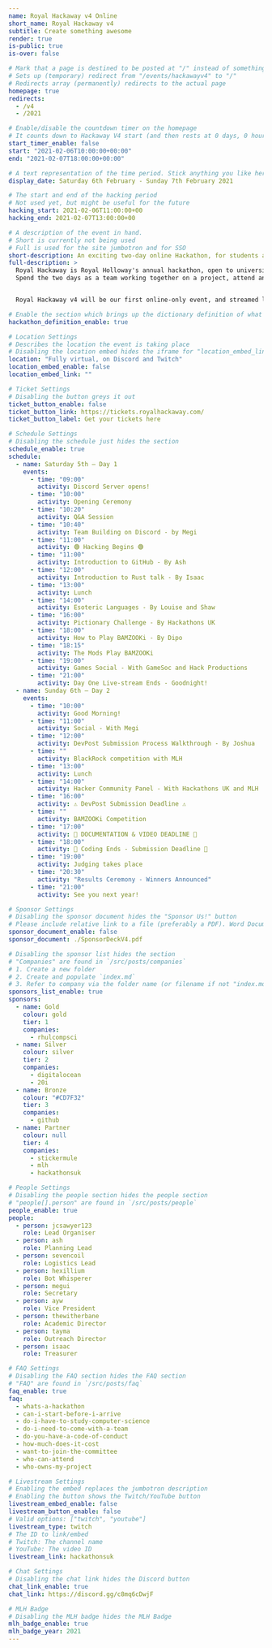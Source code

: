 ```yaml
---
name: Royal Hackaway v4 Online
short_name: Royal Hackaway v4
subtitle: Create something awesome
render: true
is-public: true
is-over: false

# Mark that a page is destined to be posted at "/" instead of something like "/events/hackawayv4"
# Sets up (temporary) redirect from "/events/hackawayv4" to "/"
# Redirects array (permanently) redirects to the actual page
homepage: true
redirects:
  - /v4
  - /2021

# Enable/disable the countdown timer on the homepage
# It counts down to Hackaway V4 start (and then rests at 0 days, 0 hours, 0 minutes and 0 seconds)
start_timer_enable: false
start: "2021-02-06T10:00:00+00:00"
end: "2021-02-07T18:00:00+00:00"

# A text representation of the time period. Stick anything you like here.
display_date: Saturday 6th February - Sunday 7th February 2021

# The start and end of the hacking period
# Not used yet, but might be useful for the future
hacking_start: 2021-02-06T11:00:00+00
hacking_end: 2021-02-07T13:00:00+00

# A description of the event in hand.
# Short is currently not being used
# Full is used for the site jumbotron and for SSO
short-description: An exciting two-day online Hackathon, for students across the UK or around the world
full-description: >
  Royal Hackaway is Royal Holloway's annual hackathon, open to university students from anywhere around the UK and the world!
  Spend the two days as a team working together on a project, attend any of our workshops or talks, and meet new people virtually!


  Royal Hackaway v4 will be our first online-only event, and streamed live to you.

# Enable the section which brings up the dictionary definition of what a hackathon is
hackathon_definition_enable: true

# Location Settings
# Describes the location the event is taking place
# Disabling the location embed hides the iframe for "location_embed_link"
location: "Fully virtual, on Discord and Twitch"
location_embed_enable: false
location_embed_link: ""

# Ticket Settings
# Disabling the button greys it out
ticket_button_enable: false
ticket_button_link: https://tickets.royalhackaway.com/
ticket_button_label: Get your tickets here

# Schedule Settings
# Disabling the schedule just hides the section
schedule_enable: true
schedule:
  - name: Saturday 5th — Day 1
    events:
      - time: "09:00"
        activity: Discord Server opens!
      - time: "10:00"
        activity: Opening Ceremony
      - time: "10:20"
        activity: Q&A Session
      - time: "10:40"
        activity: Team Building on Discord - by Megi
      - time: "11:00"
        activity: 🟢 Hacking Begins 🟢
      - time: "11:00"
        activity: Introduction to GitHub - By Ash
      - time: "12:00"
        activity: Introduction to Rust talk - By Isaac
      - time: "13:00"
        activity: Lunch
      - time: "14:00"
        activity: Esoteric Languages - By Louise and Shaw
      - time: "16:00"
        activity: Pictionary Challenge - By Hackathons UK
      - time: "18:00"
        activity: How to Play BAMZOOKi - By Dipo
      - time: "18:15"
        activity: The Mods Play BAMZOOKi
      - time: "19:00"
        activity: Games Social - With GameSoc and Hack Productions
      - time: "21:00"
        activity: Day One Live-stream Ends - Goodnight!
  - name: Sunday 6th — Day 2
    events:
      - time: "10:00"
        activity: Good Morning!
      - time: "11:00"
        activity: Social - With Megi
      - time: "12:00"
        activity: DevPost Submission Process Walkthrough - By Joshua
      - time: ""
        activity: BlackRock competition with MLH
      - time: "13:00"
        activity: Lunch
      - time: "14:00"
        activity: Hacker Community Panel - With Hackathons UK and MLH
      - time: "16:00"
        activity: ⚠ DevPost Submission Deadline ⚠
      - time: ""
        activity: BAMZOOKi Competition
      - time: "17:00"
        activity: 📸 DOCUMENTATION & VIDEO DEADLINE 📄
      - time: "18:00"
        activity: 🚨 Coding Ends - Submission Deadline 🚨
      - time: "19:00"
        activity: Judging takes place
      - time: "20:30"
        activity: "Results Ceremony - Winners Announced"
      - time: "21:00"
        activity: See you next year!

# Sponsor Settings
# Disabling the sponsor document hides the "Sponsor Us!" button
# Please include relative link to a file (preferably a PDF). Word Documents are prohibited
sponsor_document_enable: false
sponsor_document: ./SponsorDeckV4.pdf

# Disabling the sponsor list hides the section
# "Companies" are found in `/src/posts/companies`
# 1. Create a new folder
# 2. Create and populate `index.md`
# 3. Refer to company via the folder name (or filename if not "index.md")
sponsors_list_enable: true
sponsors:
  - name: Gold
    colour: gold
    tier: 1
    companies:
      - rhulcompsci
  - name: Silver
    colour: silver
    tier: 2
    companies:
      - digitalocean
      - 20i
  - name: Bronze
    colour: "#CD7F32"
    tier: 3
    companies:
      - github
  - name: Partner
    colour: null
    tier: 4
    companies:
      - stickermule
      - mlh
      - hackathonsuk

# People Settings
# Disabling the people section hides the people section
# "people[].person" are found in `/src/posts/people`
people_enable: true
people:
  - person: jcsawyer123
    role: Lead Organiser
  - person: ash
    role: Planning Lead
  - person: sevencoil
    role: Logistics Lead
  - person: hexillium
    role: Bot Whisperer
  - person: megui
    role: Secretary
  - person: ayw
    role: Vice President
  - person: thewitherbane
    role: Academic Director
  - person: tayma
    role: Outreach Director
  - person: isaac
    role: Treasurer

# FAQ Settings
# Disabling the FAQ section hides the FAQ section
# "FAQ" are found in `/src/posts/faq`
faq_enable: true
faq:
  - whats-a-hackathon
  - can-i-start-before-i-arrive
  - do-i-have-to-study-computer-science
  - do-i-need-to-come-with-a-team
  - do-you-have-a-code-of-conduct
  - how-much-does-it-cost
  - want-to-join-the-committee
  - who-can-attend
  - who-owns-my-project

# Livestream Settings
# Enabling the embed replaces the jumbotron description
# Enabling the button shows the Twitch/YouTube button
livestream_embed_enable: false
livestream_button_enable: false
# Valid options: ["twitch", "youtube"]
livestream_type: twitch
# The ID to link/embed
# Twitch: The channel name
# YouTube: The video ID
livestream_link: hackathonsuk

# Chat Settings
# Disabling the chat link hides the Discord button
chat_link_enable: true
chat_link: https://discord.gg/c8mq6cDwjF

# MLH Badge
# Disabling the MLH badge hides the MLH Badge
mlh_badge_enable: true
mlh_badge_year: 2021
---
```


<!--
  The HTML content is not used as of yet.
  Use it in the future in case you need custom markup somewhere
-->
